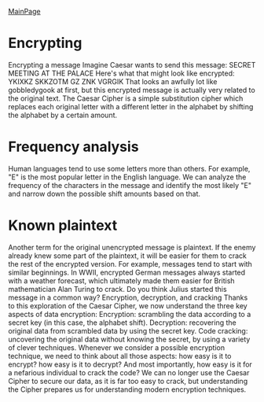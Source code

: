 [MainPage](../../../README.md)
# Encrypting
Encrypting a message
Imagine Caesar wants to send this message:
SECRET MEETING AT THE PALACE
Here's what that might look like encrypted:
YKIXKZ SKKZOTM GZ ZNK VGRGIK
That looks an awfully lot like gobbledygook at first, but this encrypted message is actually very related to the original text.
The Caesar Cipher is a simple substitution cipher which replaces each original letter with a different letter in the alphabet by shifting the alphabet by a certain amount.
# Frequency analysis
Human languages tend to use some letters more than others. For example, "E" is the most popular letter in the English language. We can analyze the frequency of the characters in the message and identify the most likely "E" and narrow down the possible shift amounts based on that.
# Known plaintext
Another term for the original unencrypted message is plaintext. If the enemy already knew some part of the plaintext, it will be easier for them to crack the rest of the encrypted version.
For example, messages tend to start with similar beginnings. In WWII, encrypted German messages always started with a weather forecast, which ultimately made them easier for British mathematician Alan Turing to crack.
Do you think Julius started this message in a common way?
Encryption, decryption, and cracking
Thanks to this exploration of the Caesar Cipher, we now understand the three key aspects of data encryption:
Encryption: scrambling the data according to a secret key (in this case, the alphabet shift).
Decryption: recovering the original data from scrambled data by using the secret key.
Code cracking: uncovering the original data without knowing the secret, by using a variety of clever techniques.
Whenever we consider a possible encryption technique, we need to think about all those aspects: how easy is it to encrypt? how easy is it to decrypt? And most importantly, how easy is it for a nefarious individual to crack the code?
We can no longer use the Caesar Cipher to secure our data, as it is far too easy to crack, but understanding the Cipher prepares us for understanding modern encryption techniques.